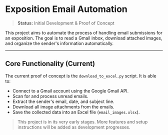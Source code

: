 # Exposition Email Automation

> **Status:** Initial Development & Proof of Concept

This project aims to automate the process of handling email submissions for an exposition. The goal is to read a Gmail inbox, download attached images, and organize the sender's information automatically.

---

## Core Functionality (Current)

The current proof of concept is the `download_to_excel.py` script. It is able to:

* Connect to a Gmail account using the Google Gmail API.
* Scan for and process unread emails.
* Extract the sender's email, date, and subject line.
* Download all image attachments from the emails.
* Save the collected data into an Excel file (`email_images.xlsx`).

> This project is in its very early stages. More features and setup instructions will be added as development progresses.
